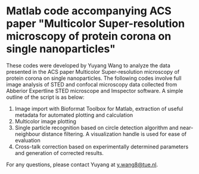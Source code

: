 # Matlab code accompanying ACS paper "Multicolor Super-resolution microscopy of protein corona on single nanoparticles"

These codes were developed by Yuyang Wang to analyze the data presented in the ACS paper Multicolor Super-resolution microscopy of protein corona on single nanoparticles.
The following codes involve full image analysis of STED and confocal microscopy data collected from Abberior Expertline STED microscope and Imspector software. 
A simple outline of the script is as below:
1. Image import with Bioformat Toolbox for Matlab, extraction of useful metadata for automated plotting and calculation
2. Multicolor image plotting 
3. Single particle recognition based on circle detection algorithm and near-neighbour distance filtering. A visualization handle is used for ease of evaluation
4. Cross-talk correction based on experimentally determined parameters and generation of corrected results.


For any questions, please contact Yuyang at <y.wang8@tue.nl>. 

